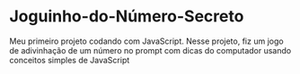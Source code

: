# Joguinho-do-Número-Secreto
Meu primeiro projeto codando com JavaScript. Nesse projeto, fiz um jogo de adivinhação de um número no prompt com dicas do computador usando conceitos simples de JavaScript
